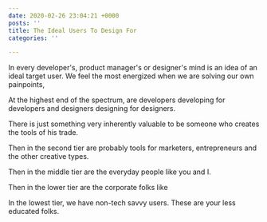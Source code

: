 ```yaml
---
date: 2020-02-26 23:04:21 +0000
posts: ''
title: The Ideal Users To Design For
categories: ''

---
```


In every developer's, product manager's or designer's mind is an idea of an ideal target user. We feel the most energized when we are solving our own painpoints, 

At the highest end of the spectrum, are developers developing for developers and designers designing for designers.

There is just something very inherently valuable to be someone who creates the tools of his trade.

Then in the second tier are probably tools for marketers, entrepreneurs and the other creative types.

Then in the middle tier are the everyday people like you and I. 

Then in the lower tier are the corporate folks like

In the lowest tier, we have non-tech savvy users. These are your less educated folks.